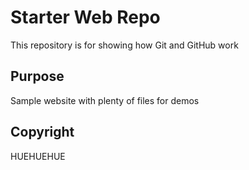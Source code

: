 # Starter Web Repo

This repository is for showing how Git and GitHub work

## Purpose

Sample website with plenty of files for demos

## Copyright

HUEHUEHUE
